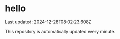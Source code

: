 # hello
Last updated: 2024-12-28T08:02:23.608Z

This repository is automatically updated every minute.